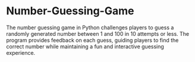 # Number-Guessing-Game
The number guessing game in Python challenges players to guess a randomly generated number between 1 and 100 in 10 attempts or less. The program provides feedback on each guess, guiding players to find the correct number while maintaining a fun and interactive guessing experience.

